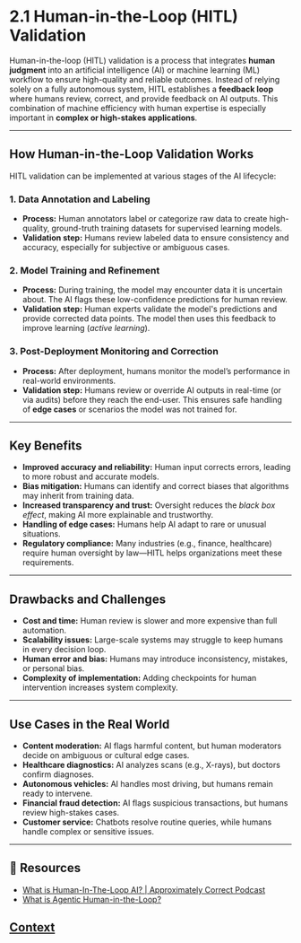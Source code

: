 # 2.1 Human-in-the-Loop (HITL) Validation

Human-in-the-loop (HITL) validation is a process that integrates **human judgment** into an artificial intelligence (AI) or machine learning (ML) workflow to ensure high-quality and reliable outcomes. Instead of relying solely on a fully autonomous system, HITL establishes a **feedback loop** where humans review, correct, and provide feedback on AI outputs. This combination of machine efficiency with human expertise is especially important in **complex or high-stakes applications**.

---

## How Human-in-the-Loop Validation Works

HITL validation can be implemented at various stages of the AI lifecycle:

### 1. Data Annotation and Labeling
- **Process:** Human annotators label or categorize raw data to create high-quality, ground-truth training datasets for supervised learning models.  
- **Validation step:** Humans review labeled data to ensure consistency and accuracy, especially for subjective or ambiguous cases.

### 2. Model Training and Refinement
- **Process:** During training, the model may encounter data it is uncertain about. The AI flags these low-confidence predictions for human review.  
- **Validation step:** Human experts validate the model's predictions and provide corrected data points. The model then uses this feedback to improve learning (*active learning*).

### 3. Post-Deployment Monitoring and Correction
- **Process:** After deployment, humans monitor the model’s performance in real-world environments.  
- **Validation step:** Humans review or override AI outputs in real-time (or via audits) before they reach the end-user. This ensures safe handling of **edge cases** or scenarios the model was not trained for.

---

## Key Benefits

- **Improved accuracy and reliability:** Human input corrects errors, leading to more robust and accurate models.  
- **Bias mitigation:** Humans can identify and correct biases that algorithms may inherit from training data.  
- **Increased transparency and trust:** Oversight reduces the *black box effect*, making AI more explainable and trustworthy.  
- **Handling of edge cases:** Humans help AI adapt to rare or unusual situations.  
- **Regulatory compliance:** Many industries (e.g., finance, healthcare) require human oversight by law—HITL helps organizations meet these requirements.

---

## Drawbacks and Challenges

- **Cost and time:** Human review is slower and more expensive than full automation.  
- **Scalability issues:** Large-scale systems may struggle to keep humans in every decision loop.  
- **Human error and bias:** Humans may introduce inconsistency, mistakes, or personal bias.  
- **Complexity of implementation:** Adding checkpoints for human intervention increases system complexity.

---

## Use Cases in the Real World

- **Content moderation:** AI flags harmful content, but human moderators decide on ambiguous or cultural edge cases.  
- **Healthcare diagnostics:** AI analyzes scans (e.g., X-rays), but doctors confirm diagnoses.  
- **Autonomous vehicles:** AI handles most driving, but humans remain ready to intervene.  
- **Financial fraud detection:** AI flags suspicious transactions, but humans review high-stakes cases.  
- **Customer service:** Chatbots resolve routine queries, while humans handle complex or sensitive issues.

---

## 📌 Resources

- [What is Human-In-The-Loop AI? | Approximately Correct Podcast](https://www.youtube.com/watch?v=u9Au91ZBOmI)  
- [What is Agentic Human-in-the-Loop?](https://www.youtube.com/watch?v=-Ahm9JwMpx0)


## [Context](./../context.md)
